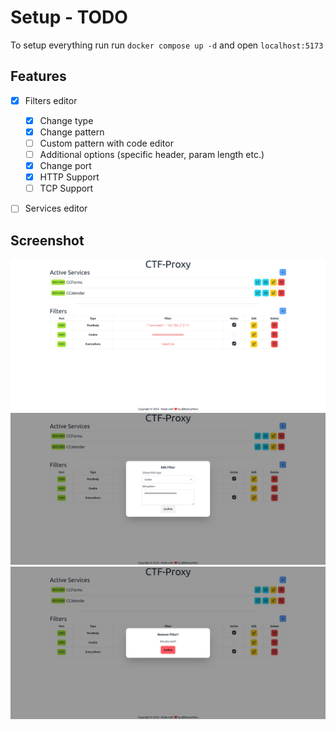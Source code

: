# Setup - TODO

To setup everything run run `docker compose up -d` and open `localhost:5173`

## Features
- [x] Filters editor
    - [x] Change type
    - [x] Change pattern
    - [ ] Custom pattern with code editor
    - [ ] Additional options (specific header, param length etc.)
    - [x] Change port
    - [x] HTTP Support
    - [ ] TCP Support   

- [ ] Services editor


## Screenshot
![Main](imgs/main.png)
![Edit](imgs/edit.png)
![Remove](imgs/remove.png)
